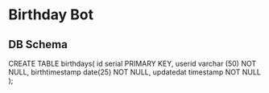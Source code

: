 # Birthday Bot



## DB Schema
CREATE TABLE birthdays(
    id serial PRIMARY KEY,
    userid varchar (50) NOT NULL,
    birthtimestamp date(25) NOT NULL,
    updatedat timestamp NOT NULL
);